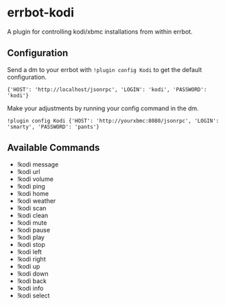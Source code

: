 errbot-kodi
=========

A plugin for controlling kodi/xbmc installations from within errbot.


Configuration
-------------
Send a dm to your errbot with `!plugin config Kodi` to get the default
configuration.

    {'HOST': 'http://localhost/jsonrpc', 'LOGIN': 'kodi', 'PASSWORD': 'kodi'}

Make your adjustments by running your config command in the dm.

    !plugin config Kodi {'HOST': 'http://yourxbmc:8080/jsonrpc', 'LOGIN': 'smarty', 'PASSWORD': 'pants'}

Available Commands
------------------
* !kodi message
* !kodi url
* !kodi volume
* !kodi ping
* !kodi home
* !kodi weather
* !kodi scan
* !kodi clean
* !kodi mute
* !kodi pause
* !kodi play
* !kodi stop
* !kodi left
* !kodi right
* !kodi up
* !kodi down
* !kodi back
* !kodi info
* !kodi select
